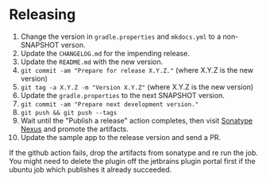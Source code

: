 Releasing
=========

 1. Change the version in `gradle.properties` and `mkdocs.yml` to a non-SNAPSHOT verson.
 2. Update the `CHANGELOG.md` for the impending release.
 3. Update the `README.md` with the new version.
 4. `git commit -am "Prepare for release X.Y.Z."` (where X.Y.Z is the new version)
 5. `git tag -a X.Y.Z -m "Version X.Y.Z"` (where X.Y.Z is the new version)
 6. Update the `gradle.properties` to the next SNAPSHOT version.
 7. `git commit -am "Prepare next development version."`
 8. `git push && git push --tags`
 9. Wait until the "Publish a release" action completes, then visit [Sonatype Nexus](https://oss.sonatype.org/) and promote the artifacts.
 10. Update the sample app to the release version and send a PR.
 
If the github action fails, drop the artifacts from sonatype and re run the job. You might need to
delete the plugin off the jetbrains plugin portal first if the ubuntu job which publishes it
already succeeded.
